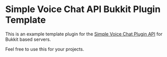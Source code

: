 # Simple Voice Chat API Bukkit Plugin Template

This is an example template plugin for the [Simple Voice Chat Plugin API](https://github.com/henkelmax/simple-voice-chat/blob/1.18.2/api/readme.md) for Bukkit based servers.

Feel free to use this for your projects.